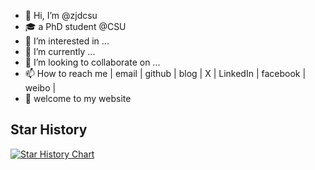 - 👋 Hi, I’m @zjdcsu
- 🎓 a PhD student @CSU
- 👀 I’m interested in ...
- 🌱 I’m currently ...
- 💞️ I’m looking to collaborate on ...
- 📫 How to reach me | email | github | blog | X | LinkedIn | facebook | weibo |
- 🔗 welcome to my website 

## Star History

[![Star History Chart](https://api.star-history.com/svg?repos=zjdcsu/zjdcsu.git&type=Timeline)](https://star-history.com/#zjdcsu/zjdcsu.git&Timeline)

<!---
zjdcsu/zjdcsu is a ✨ special ✨ repository because its `README.md` (this file) appears on your GitHub profile.
You can click the Preview link to take a look at your changes.
--->
